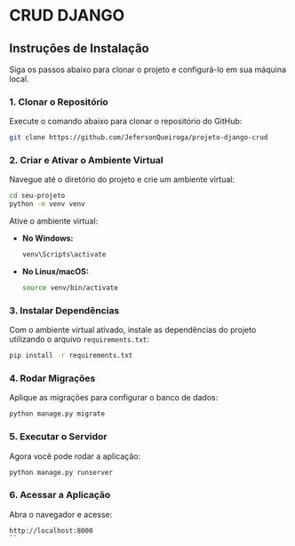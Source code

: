 

# CRUD DJANGO


## Instruções de Instalação

Siga os passos abaixo para clonar o projeto e configurá-lo em sua máquina local.

### 1. Clonar o Repositório

Execute o comando abaixo para clonar o repositório do GitHub:

```bash
git clone https://github.com/JefersonQueiroga/projeto-django-crud
```

### 2. Criar e Ativar o Ambiente Virtual

Navegue até o diretório do projeto e crie um ambiente virtual:

```bash
cd seu-projeto
python -m venv venv
```

Ative o ambiente virtual:

- **No Windows:**

  ```bash
  venv\Scripts\activate
  ```

- **No Linux/macOS:**

  ```bash
  source venv/bin/activate
  ```

### 3. Instalar Dependências

Com o ambiente virtual ativado, instale as dependências do projeto utilizando o arquivo `requirements.txt`:

```bash
pip install -r requirements.txt
```

### 4. Rodar Migrações

Aplique as migrações para configurar o banco de dados:

```bash
python manage.py migrate
```

### 5. Executar o Servidor

Agora você pode rodar a aplicação:

```bash
python manage.py runserver
```

### 6. Acessar a Aplicação

Abra o navegador e acesse:

```
http://localhost:8000
``